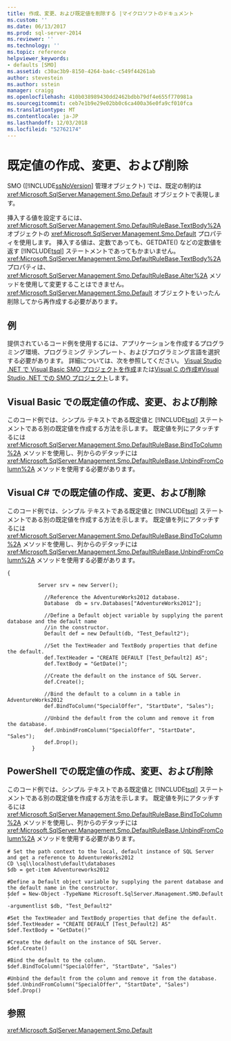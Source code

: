 ```yaml
---
title: 作成、変更、および既定値を削除する |マイクロソフトのドキュメント
ms.custom: ''
ms.date: 06/13/2017
ms.prod: sql-server-2014
ms.reviewer: ''
ms.technology: ''
ms.topic: reference
helpviewer_keywords:
- defaults [SMO]
ms.assetid: c30ac3b9-8150-4264-ba4c-c549f44261ab
author: stevestein
ms.author: sstein
manager: craigg
ms.openlocfilehash: 410b038989430dd2462bdbb79df4e655f770981a
ms.sourcegitcommit: ceb7e1b9e29e02bb0c6ca400a36e0fa9cf010fca
ms.translationtype: MT
ms.contentlocale: ja-JP
ms.lasthandoff: 12/03/2018
ms.locfileid: "52762174"
---
```

# <a name="creating-altering-and-removing-defaults"></a>既定値の作成、変更、および削除
  SMO ([!INCLUDE[ssNoVersion](../../../includes/ssnoversion-md.md)] 管理オブジェクト) では、既定の制約は <xref:Microsoft.SqlServer.Management.Smo.Default> オブジェクトで表現します。  
  
 挿入する値を設定するには、<xref:Microsoft.SqlServer.Management.Smo.DefaultRuleBase.TextBody%2A> オブジェクトの <xref:Microsoft.SqlServer.Management.Smo.Default> プロパティを使用します。 挿入する値は、定数であっても、GETDATE() などの定数値を返す [!INCLUDE[tsql](../../../includes/tsql-md.md)] ステートメントであってもかまいません。 <xref:Microsoft.SqlServer.Management.Smo.DefaultRuleBase.TextBody%2A> プロパティは、<xref:Microsoft.SqlServer.Management.Smo.DefaultRuleBase.Alter%2A> メソッドを使用して変更することはできません。 <xref:Microsoft.SqlServer.Management.Smo.Default> オブジェクトをいったん削除してから再作成する必要があります。  
  
## <a name="example"></a>例  
 提供されているコード例を使用するには、アプリケーションを作成するプログラミング環境、プログラミング テンプレート、およびプログラミング言語を選択する必要があります。 詳細については、次を参照してください。 [Visual Studio .NET で Visual Basic SMO プロジェクトを作成](../../../database-engine/dev-guide/create-a-visual-basic-smo-project-in-visual-studio-net.md)または[Visual C の作成&#35;Visual Studio .NET での SMO プロジェクト](../how-to-create-a-visual-csharp-smo-project-in-visual-studio-net.md)します。  
  
## <a name="creating-altering-and-removing-a-default-in-visual-basic"></a>Visual Basic での既定値の作成、変更、および削除  
 このコード例では、シンプル テキストである既定値と [!INCLUDE[tsql](../../../includes/tsql-md.md)] ステートメントである別の既定値を作成する方法を示します。 既定値を列にアタッチするには <xref:Microsoft.SqlServer.Management.Smo.DefaultRuleBase.BindToColumn%2A> メソッドを使用し、列からのデタッチには <xref:Microsoft.SqlServer.Management.Smo.DefaultRuleBase.UnbindFromColumn%2A> メソッドを使用する必要があります。  
  
<!-- TODO: review snippet reference  [!CODE [SMO How to#SMO_VBDefaults1](SMO How to#SMO_VBDefaults1)]  -->  
  
## <a name="creating-altering-and-removing-a-default-in-visual-c"></a>Visual C# での既定値の作成、変更、および削除  
 このコード例では、シンプル テキストである既定値と [!INCLUDE[tsql](../../../includes/tsql-md.md)] ステートメントである別の既定値を作成する方法を示します。 既定値を列にアタッチするには <xref:Microsoft.SqlServer.Management.Smo.DefaultRuleBase.BindToColumn%2A> メソッドを使用し、列からのデタッチには <xref:Microsoft.SqlServer.Management.Smo.DefaultRuleBase.UnbindFromColumn%2A> メソッドを使用する必要があります。  
  
```  
{  
  
          Server srv = new Server();  
  
            //Reference the AdventureWorks2012 database.   
            Database  db = srv.Databases["AdventureWorks2012"];  
  
            //Define a Default object variable by supplying the parent database and the default name   
            //in the constructor.   
            Default def = new Default(db, "Test_Default2");  
  
            //Set the TextHeader and TextBody properties that define the default.   
            def.TextHeader = "CREATE DEFAULT [Test_Default2] AS";  
            def.TextBody = "GetDate()";  
  
            //Create the default on the instance of SQL Server.   
            def.Create();  
  
            //Bind the default to a column in a table in AdventureWorks2012  
            def.BindToColumn("SpecialOffer", "StartDate", "Sales");  
  
            //Unbind the default from the column and remove it from the database.   
            def.UnbindFromColumn("SpecialOffer", "StartDate", "Sales");  
            def.Drop();  
        }  
```  
  
## <a name="creating-altering-and-removing-a-default-in-powershell"></a>PowerShell での既定値の作成、変更、および削除  
 このコード例では、シンプル テキストである既定値と [!INCLUDE[tsql](../../../includes/tsql-md.md)] ステートメントである別の既定値を作成する方法を示します。 既定値を列にアタッチするには <xref:Microsoft.SqlServer.Management.Smo.DefaultRuleBase.BindToColumn%2A> メソッドを使用し、列からのデタッチには <xref:Microsoft.SqlServer.Management.Smo.DefaultRuleBase.UnbindFromColumn%2A> メソッドを使用する必要があります。  
  
```  
# Set the path context to the local, default instance of SQL Server and get a reference to AdventureWorks2012  
CD \sql\localhost\default\databases  
$db = get-item Adventureworks2012  
  
#Define a Default object variable by supplying the parent database and the default name in the constructor.  
$def = New-Object -TypeName Microsoft.SqlServer.Management.SMO.Default `  
-argumentlist $db, "Test_Default2"  
  
#Set the TextHeader and TextBody properties that define the default.   
$def.TextHeader = "CREATE DEFAULT [Test_Default2] AS"  
$def.TextBody = "GetDate()"  
  
#Create the default on the instance of SQL Server.   
$def.Create()  
  
#Bind the default to the column.   
$def.BindToColumn("SpecialOffer", "StartDate", "Sales")  
  
#Unbind the default from the column and remove it from the database.   
$def.UnbindFromColumn("SpecialOffer", "StartDate", "Sales")  
$def.Drop()  
```  
  
## <a name="see-also"></a>参照  
 <xref:Microsoft.SqlServer.Management.Smo.Default>  
  
  
